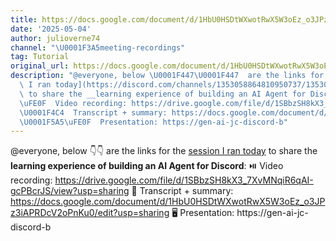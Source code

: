 ```yaml
---
title: https://docs.google.com/document/d/1HbU0HSDtWXwotRwX5W3oEz_o3JPz3iAPRDcV2oPnKu0/edit?usp=sharing
date: '2025-05-04'
author: julioverne74
channel: "\U0001F3A5meeting-recordings"
tag: Tutorial
original_url: https://docs.google.com/document/d/1HbU0HSDtWXwotRwX5W3oEz_o3JPz3iAPRDcV2oPnKu0/edit?usp=sharing
description: "@everyone, below \U0001F447\U0001F447  are the links for the [session\
  \ I ran today](https://discord.com/channels/1353058864810950737/1353085578274410626/1367992366492815361)\
  \ to share the __learning experience of building an AI Agent for Discord__:\n\u23EF\
  \uFE0F  Video recording: https://drive.google.com/file/d/1SBbzSH8kX3_7XvMNqiR6qAI-gcPBcrJS/view?usp=sharing\n\
  \U0001F4C4  Transcript + summary: https://docs.google.com/document/d/1HbU0HSDtWXwotRwX5W3oEz_o3JPz3iAPRDcV2oPnKu0/edit?usp=sharing\n\
  \U0001F5A5\uFE0F  Presentation: https://gen-ai-jc-discord-b"
---
```


@everyone, below 👇👇  are the links for the [session I ran today](https://discord.com/channels/1353058864810950737/1353085578274410626/1367992366492815361) to share the __learning experience of building an AI Agent for Discord__:
⏯️  Video recording: https://drive.google.com/file/d/1SBbzSH8kX3_7XvMNqiR6qAI-gcPBcrJS/view?usp=sharing
📄  Transcript + summary: https://docs.google.com/document/d/1HbU0HSDtWXwotRwX5W3oEz_o3JPz3iAPRDcV2oPnKu0/edit?usp=sharing
🖥️  Presentation: https://gen-ai-jc-discord-b